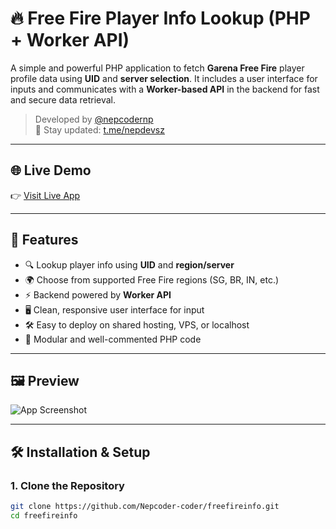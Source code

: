 # 🔥 Free Fire Player Info Lookup (PHP + Worker API)

A simple and powerful PHP application to fetch **Garena Free Fire** player profile data using **UID** and **server selection**. It includes a user interface for inputs and communicates with a **Worker-based API** in the backend for fast and secure data retrieval.

> Developed by [@nepcodernp](https://github.com/nepcodernp)  
> 📢 Stay updated: [t.me/nepdevsz](https://t.me/nepdevsz)

---

## 🌐 Live Demo

👉 [Visit Live App](https://freefireinfo.ct.ws/?i=1)

---

## 🎯 Features

- 🔍 Lookup player info using **UID** and **region/server**
- 🌍 Choose from supported Free Fire regions (SG, BR, IN, etc.)
- ⚡ Backend powered by **Worker API**
- 🖥️ Clean, responsive user interface for input
- 🛠️ Easy to deploy on shared hosting, VPS, or localhost
- 🧩 Modular and well-commented PHP code

---

## 🖼️ Preview

![App Screenshot](https://i.ibb.co/TxKRxZ0/image.png)

---

## 🛠️ Installation & Setup

### 1. Clone the Repository

```bash
git clone https://github.com/Nepcoder-coder/freefireinfo.git
cd freefireinfo
